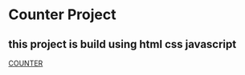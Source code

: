# Counter Project
## this project is build using html css javascript
[COUNTER](https://rajshekarpujarii.github.io/Counter/ "live url")
